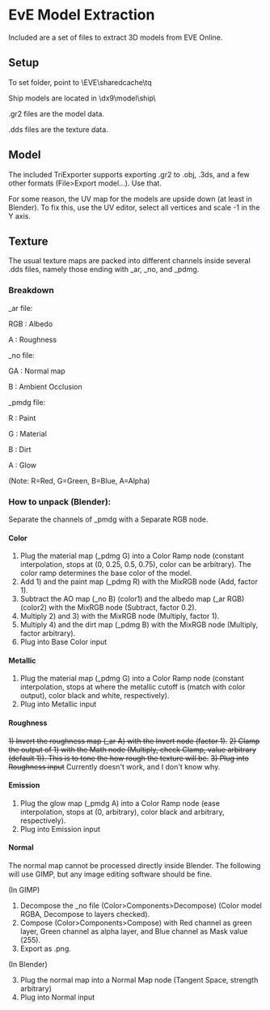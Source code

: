 # EvE Model Extraction
Included are a set of files to extract 3D models from EVE Online.

## Setup
To set folder, point to \EVE\sharedcache\tq

Ship models are located in \dx9\model\ship\

.gr2 files are the model data.

.dds files are the texture data.

## Model
The included TriExporter supports exporting .gr2 to .obj, .3ds, and a few other formats (File>Export model...). Use that.

For some reason, the UV map for the models are upside down (at least in Blender). To fix this, use the UV editor, select all vertices and scale -1 in the Y axis. 

## Texture
The usual texture maps are packed into different channels inside several .dds files, namely those ending with \_ar, \_no, and \_pdmg.

### Breakdown

\_ar file:

RGB : Albedo

A   : Roughness

\_no file:

GA  : Normal map

B   : Ambient Occlusion

\_pmdg file:

R   : Paint

G   : Material

B   : Dirt

A   : Glow

(Note: R=Red, G=Green, B=Blue, A=Alpha)

### How to unpack (Blender):

Separate the channels of \_pmdg with a Separate RGB node.

#### Color
1) Plug the material map (\_pdmg G) into a Color Ramp node (constant interpolation, stops at (0, 0.25, 0.5, 0.75), color can be arbitrary). The color ramp determines the base color of the model.
2) Add 1) and the paint map (\_pdmg R) with the MixRGB node (Add, factor 1).
3) Subtract the AO map (\_no B) (color1) and the albedo map (\_ar RGB) (color2) with the MixRGB node (Subtract, factor 0.2).
4) Multiply 2) and 3) with the MixRGB node (Multiply, factor 1).
5) Multiply 4) and the dirt map (\_pdmg B) with the MixRGB node (Multiply, factor arbitrary).
6) Plug into Base Color input

#### Metallic
1) Plug the material map (\_pdmg G) into a Color Ramp node (constant interpolation, stops at where the metallic cutoff is (match with color output), color black and white, respectively).
2) Plug into Metallic input

#### Roughness
~~1) Invert the roughness map (\_ar A) with the Invert node (factor 1).~~
~~2) Clamp the output of 1) with the Math node (Multiply, check Clamp, value arbitrary (default 1)). This is to tone the how rough the texture will be.~~
~~3) Plug into Roughness input~~
Currently doesn't work, and I don't know why.

#### Emission
1) Plug the glow map (\_pmdg A) into a Color Ramp node (ease interpolation, stops at (0, arbitrary), color black and arbitrary, respectively).
2) Plug into Emission input

#### Normal
The normal map cannot be processed directly inside Blender. The following will use GIMP, but any image editing software should be fine.

(In GIMP)

1) Decompose the \_no file (Color>Components>Decompose) (Color model RGBA, Decompose to layers checked).
2) Compose (Color>Components>Compose) with Red channel as green layer, Green channel as alpha layer, and Blue channel as Mask value (255).
3) Export as .png.

(In Blender)

3) Plug the normal map into a Normal Map node (Tangent Space, strength arbitrary)
4) Plug into Normal input
